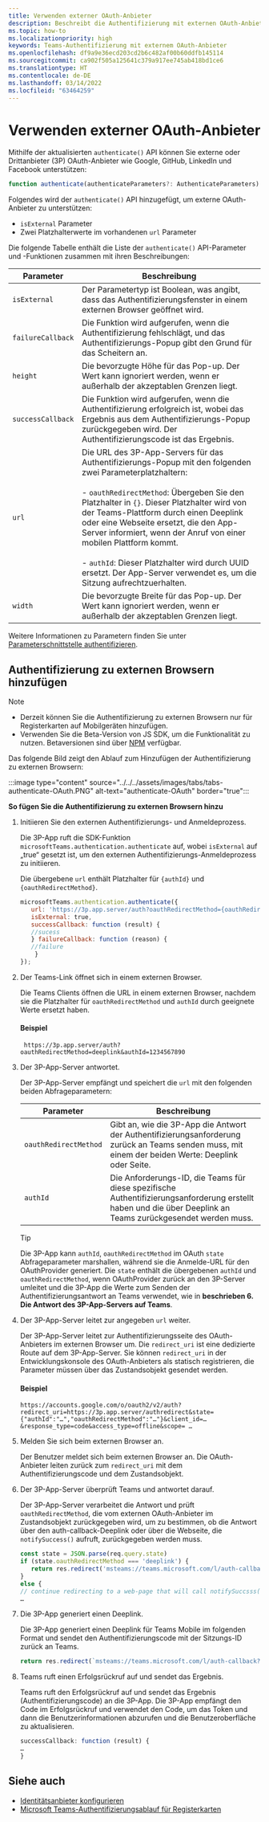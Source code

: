 ```yaml
---
title: Verwenden externer OAuth-Anbieter
description: Beschreibt die Authentifizierung mit externen OAuth-Anbietern
ms.topic: how-to
ms.localizationpriority: high
keywords: Teams-Authentifizierung mit externem OAuth-Anbieter
ms.openlocfilehash: df9a9e36ecd203cd2b6c482af00b60ddfb145114
ms.sourcegitcommit: ca902f505a125641c379a917ee745ab418bd1ce6
ms.translationtype: HT
ms.contentlocale: de-DE
ms.lasthandoff: 03/14/2022
ms.locfileid: "63464259"
---
```

# <a name="use-external-oauth-providers"></a>Verwenden externer OAuth-Anbieter

Mithilfe der aktualisierten `authenticate()` API können Sie externe oder Drittanbieter (3P) OAuth-Anbieter wie Google, GitHub, LinkedIn und Facebook unterstützen:

```JavaScript
function authenticate(authenticateParameters?: AuthenticateParameters)
``` 

Folgendes wird der `authenticate()` API hinzugefügt, um externe OAuth-Anbieter zu unterstützen:

* `isExternal` Parameter
* Zwei Platzhalterwerte im vorhandenen `url` Parameter

Die folgende Tabelle enthält die Liste der `authenticate()` API-Parameter und -Funktionen zusammen mit ihren Beschreibungen:

| Parameter| Beschreibung|
| --- | --- |
|`isExternal` | Der Parametertyp ist Boolean, was angibt, dass das Authentifizierungsfenster in einem externen Browser geöffnet wird.|
|`failureCallback`| Die Funktion wird aufgerufen, wenn die Authentifizierung fehlschlägt, und das Authentifizierungs-Popup gibt den Grund für das Scheitern an.|
|`height` |Die bevorzugte Höhe für das Pop-up. Der Wert kann ignoriert werden, wenn er außerhalb der akzeptablen Grenzen liegt.|
|`successCallback`| Die Funktion wird aufgerufen, wenn die Authentifizierung erfolgreich ist, wobei das Ergebnis aus dem Authentifizierungs-Popup zurückgegeben wird. Der Authentifizierungscode ist das Ergebnis.|
|`url`  <br>|Die URL des 3P-App-Servers für das Authentifizierungs-Popup mit den folgenden zwei Parameterplatzhaltern:</br> <br> - `oauthRedirectMethod`: Übergeben Sie den Platzhalter in `{}`. Dieser Platzhalter wird von der Teams-Plattform durch einen Deeplink oder eine Webseite ersetzt, die den App-Server informiert, wenn der Anruf von einer mobilen Plattform kommt.</br> <br> - `authId`: Dieser Platzhalter wird durch UUID ersetzt. Der App-Server verwendet es, um die Sitzung aufrechtzuerhalten.| 
|`width`|Die bevorzugte Breite für das Pop-up. Der Wert kann ignoriert werden, wenn er außerhalb der akzeptablen Grenzen liegt.|

Weitere Informationen zu Parametern finden Sie unter [Parameterschnittstelle authentifizieren](/javascript/api/@microsoft/teams-js/microsoftteams.authentication.authenticateparameters?view=msteams-client-js-latest&preserve-view=true).

## <a name="add-authentication-to-external-browsers"></a>Authentifizierung zu externen Browsern hinzufügen

> [!NOTE]
> * Derzeit können Sie die Authentifizierung zu externen Browsern nur für Registerkarten auf Mobilgeräten hinzufügen. 
> * Verwenden Sie die Beta-Version von JS SDK, um die Funktionalität zu nutzen. Betaversionen sind über [NPM](https://www.npmjs.com/package/@microsoft/teams-js/v/1.12.0-beta.2) verfügbar.

Das folgende Bild zeigt den Ablauf zum Hinzufügen der Authentifizierung zu externen Browsern:

 :::image type="content" source="../../../assets/images/tabs/tabs-authenticate-OAuth.PNG" alt-text="authenticate-OAuth" border="true":::

**So fügen Sie die Authentifizierung zu externen Browsern hinzu**

1. Initiieren Sie den externen Authentifizierungs- und Anmeldeprozess.

   Die 3P-App ruft die SDK-Funktion `microsoftTeams.authentication.authenticate` auf, wobei `isExternal` auf „true“ gesetzt ist, um den externen Authentifizierungs-Anmeldeprozess zu initiieren. 

   Die übergebene `url` enthält Platzhalter für `{authId}` und `{oauthRedirectMethod}`.  


    ```JavaScript
    microsoftTeams.authentication.authenticate({
       url: 'https://3p.app.server/auth?oauthRedirectMethod={oauthRedirectMethod}&authId={authId}',
       isExternal: true,
       successCallback: function (result) {
       //sucess 
       } failureCallback: function (reason) {
       //failure 
        }
    });
    ```

2. Der Teams-Link öffnet sich in einem externen Browser.

   Die Teams Clients öffnen die URL in einem externen Browser, nachdem sie die Platzhalter für `oauthRedirectMethod` und `authId` durch geeignete Werte ersetzt haben. 

   #### <a name="example"></a>Beispiel

   ```http
    https://3p.app.server/auth?oauthRedirectMethod=deeplink&authId=1234567890 
   ```

3. Der 3P-App-Server antwortet.

   Der 3P-App-Server empfängt und speichert die `url` mit den folgenden beiden Abfrageparametern:

   | Parameter | Beschreibung|
   | --- | --- |
   | `oauthRedirectMethod` |Gibt an, wie die 3P-App die Antwort der Authentifizierungsanforderung zurück an Teams senden muss, mit einem der beiden Werte: Deeplink oder Seite.|
   |`authId` | Die Anforderungs-ID, die Teams für diese spezifische Authentifizierungsanforderung erstellt haben und die über Deeplink an Teams zurückgesendet werden muss.|

    > [!TIP]
    > Die 3P-App kann `authId`, `oauthRedirectMethod` im OAuth `state` Abfrageparameter marshallen, während sie die Anmelde-URL für den OAuthProvider generiert. Die `state` enthält die übergebenen `authId` und `oauthRedirectMethod`, wenn OAuthProvider zurück an den 3P-Server umleitet und die 3P-App die Werte zum Senden der Authentifizierungsantwort an Teams verwendet, wie in **beschrieben 6. Die Antwort des 3P-App-Servers auf Teams**. 

4. Der 3P-App-Server leitet zur angegeben `url` weiter.

   Der 3P-App-Server leitet zur Authentifizierungsseite des OAuth-Anbieters im externen Browser um. Die `redirect_uri` ist eine dedizierte Route auf dem 3P-App-Server. Sie können `redirect_uri` in der Entwicklungskonsole des OAuth-Anbieters als statisch registrieren, die Parameter müssen über das Zustandsobjekt gesendet werden. 

   #### <a name="example"></a>Beispiel

    ```http
    https://accounts.google.com/o/oauth2/v2/auth?redirect_uri=https://3p.app.server/authredirect&state={"authId":"…","oauthRedirectMethod":"…"}&client_id=…    &response_type=code&access_type=offline&scope= … 
    ```

5. Melden Sie sich beim externen Browser an.

   Der Benutzer meldet sich beim externen Browser an. Die OAuth-Anbieter leiten zurück zum `redirect_uri` mit dem Authentifizierungscode und dem Zustandsobjekt.

6. Der 3P-App-Server überprüft Teams und antwortet darauf.

   Der 3P-App-Server verarbeitet die Antwort und prüft `oauthRedirectMethod`, die vom externen OAuth-Anbieter im Zustandsobjekt zurückgegeben wird, um zu bestimmen, ob die Antwort über den auth-callback-Deeplink oder über die Webseite, die `notifySuccess()` aufruft, zurückgegeben werden muss.

      ```JavaScript
      const state = JSON.parse(req.query.state)
      if (state.oauthRedirectMethod === 'deeplink') {
         return res.redirect('msteams://teams.microsoft.com/l/auth-callback?authId=${state.authId}&code=${req.query.code}')
      }
      else {
      // continue redirecting to a web-page that will call notifySuccsss() – usually this method is used in Teams-Web
      …
      ```

7. Die 3P-App generiert einen Deeplink.

   Die 3P-App generiert einen Deeplink für Teams Mobile im folgenden Format und sendet den Authentifizierungscode mit der Sitzungs-ID zurück an Teams.

   ```JavaScript
   return res.redirect(`msteams://teams.microsoft.com/l/auth-callback?authId=${state.authId}&code=${req.query.code}`)
   ```

 8. Teams ruft einen Erfolgsrückruf auf und sendet das Ergebnis.

    Teams ruft den Erfolgsrückruf auf und sendet das Ergebnis (Authentifizierungscode) an die 3P-App. Die 3P-App empfängt den Code im Erfolgsrückruf und verwendet den Code, um das Token und dann die Benutzerinformationen abzurufen und die Benutzeroberfläche zu aktualisieren.

      ```JavaScript
      successCallback: function (result) { 
      … 
      } 
      ```

## <a name="see-also"></a>Siehe auch

* [Identitätsanbieter konfigurieren](../../../concepts/authentication/configure-identity-provider.md)
* [Microsoft Teams-Authentifizierungsablauf für Registerkarten](auth-flow-tab.md)
